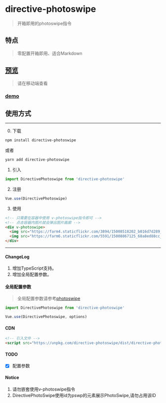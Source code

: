 # directive-photoswipe

> 开箱即用的photoswipe指令

## 特点

> 零配置开箱即用、适合Markdown

## [预览](https://github.com/alexlees/directive-photoswipe/blob/master/index.html)

> 请在移动端查看

### [demo](https://github.com/alexlees/directive-photoswipe/blob/master/index.html)

## 使用方式

***

0. 下载

```bash
npm install directive-photoswipe
```

或者

```bash
yarn add directive-photoswipe
```

1. 引入

```javascript
import DirectivePhotoswipe from 'directive-photoswipe'
```

2. 注册

```javascript
Vue.use(DirectivePhotoswipe)
```

3. 使用

```html
<!-- 只需要在容器中使用 v-photoswipe指令即可 -->
<!-- 点击容器内图片就会弹出图片画廊 -->
<div v-photoswipe>
  <img src="https://farm4.staticflickr.com/3894/15008518202_b016d7d289_m.jpg" alt="">
  <img src="https://farm6.staticflickr.com/5591/15008867125_68a8ed88cc_m.jpg" alt="">
</div>
```

***

#### ChangeLog

1. 增加TypeScript支持。
2. 增加全局配置参数。

#### 全局配置参数

> 全局配置参数请参考[photoswipe](http://photoswipe.com/documentation/options.html)

```javascript
import DirectivePhotoswipe from 'directive-photoswipe'

Vue.use(DirectivePhotoswipe, options)
```

#### CDN

```html
<!-- 引入文件 -->
<script src="https://unpkg.com/directive-photoswipe/dist/directive-photoswipe.min.js"></script>
```
#### TODO

- [x] 配置参数

#### Notice

1. 请勿嵌套使用v-photoswipe指令
2. DirectivePhotoSwipe使用id为pswp的元素展示PhotoSwipe,请勿占用该ID
